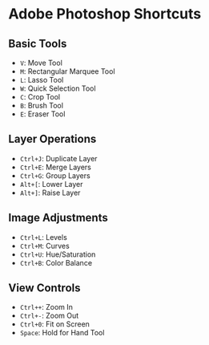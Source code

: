 # Adobe Photoshop Shortcuts

## Basic Tools
- `V`: Move Tool
- `M`: Rectangular Marquee Tool
- `L`: Lasso Tool
- `W`: Quick Selection Tool
- `C`: Crop Tool
- `B`: Brush Tool
- `E`: Eraser Tool

## Layer Operations
- `Ctrl+J`: Duplicate Layer
- `Ctrl+E`: Merge Layers
- `Ctrl+G`: Group Layers
- `Alt+[`: Lower Layer
- `Alt+]`: Raise Layer

## Image Adjustments
- `Ctrl+L`: Levels
- `Ctrl+M`: Curves
- `Ctrl+U`: Hue/Saturation
- `Ctrl+B`: Color Balance

## View Controls
- `Ctrl++`: Zoom In
- `Ctrl+-`: Zoom Out
- `Ctrl+0`: Fit on Screen
- `Space`: Hold for Hand Tool
